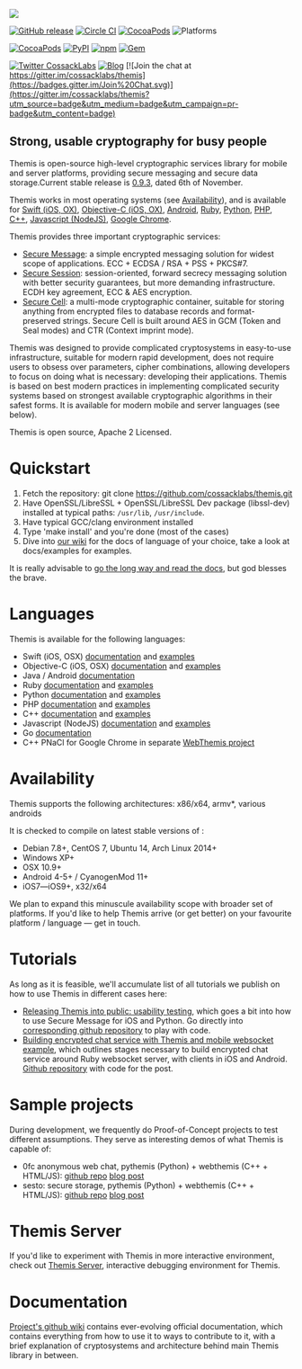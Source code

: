 ![](https://github.com/cossacklabs/themis/wiki/images/logo.png)

[![GitHub release](https://img.shields.io/github/release/cossacklabs/themis.svg)](https://github.com/cossacklabs/themis/releases/latest)
[![Circle CI](https://circleci.com/gh/cossacklabs/themis/tree/master.svg?style=shield)](https://circleci.com/gh/cossacklabs/themis)
[![CocoaPods](https://img.shields.io/cocoapods/l/themis.svg)](https://github.com/cossacklabs/themis/blob/master/LICENSE)
![Platforms](https://img.shields.io/badge/platform-Android%20%7C%20iOS%20%7C%20OS%20X%20%7C%20Linux%20%7C%20Windows-green.svg)

[![CocoaPods](https://img.shields.io/cocoapods/v/themis.svg)](https://cocoapods.org/pods/themis)
[![PyPI](https://img.shields.io/pypi/v/pythemis.svg)](https://pypi.python.org/pypi?%3Aaction=search&term=pythemis&submit=search)
[![npm](https://img.shields.io/npm/v/jsthemis.svg)](https://www.npmjs.com/package/jsthemis)
[![Gem](https://img.shields.io/gem/v/rubythemis.svg)](https://rubygems.org/gems/rubythemis)

[![Twitter CossackLabs](https://img.shields.io/badge/twitter-cossacklabs-fbb03b.svg)](http://twitter.com/cossacklabs)
[![Blog](https://img.shields.io/badge/blog-cossacklabs.com-7a7c98.svg)](https://cossacklabs.com/)
[![Join the chat at https://gitter.im/cossacklabs/themis](https://badges.gitter.im/Join%20Chat.svg)](https://gitter.im/cossacklabs/themis?utm_source=badge&utm_medium=badge&utm_campaign=pr-badge&utm_content=badge)

## Strong, usable cryptography for busy people

Themis is open-source high-level cryptographic services library for mobile and server platforms, providing secure messaging and secure data storage.Current stable release is [0.9.3](https://github.com/cossacklabs/themis/releases/tag/0.9.3), dated 6th of November.

Themis works in most operating systems (see [Availability](https://github.com/cossacklabs/themis#availability)), and is available for [Swift (iOS, OX)](https://github.com/cossacklabs/themis/wiki/Swift-Howto), [Objective-C (iOS, OX)](https://github.com/cossacklabs/themis/wiki/Objective-C-Howto), [Android](https://github.com/cossacklabs/themis/wiki/Android-Howto),  [Ruby](https://github.com/cossacklabs/themis/wiki/Ruby-Howto),  [Python](https://github.com/cossacklabs/themis/wiki/Python-Howto), 
[PHP](https://github.com/cossacklabs/themis/wiki/PHP-Howto), 
[C++](https://github.com/cossacklabs/themis/wiki/CPP-Howto), 
[Javascript (NodeJS)](https://github.com/cossacklabs/themis/wiki/NodeJS-Howto),
[Google Chrome](https://github.com/cossacklabs/webthemis). 

Themis provides three important cryptographic services:
* [Secure Message](https://github.com/cossacklabs/themis/wiki/Secure-Message-cryptosystem): a simple encrypted messaging solution  for widest scope of applications. ECC + ECDSA / RSA + PSS + PKCS#7.
* [Secure Session](https://github.com/cossacklabs/themis/wiki/Secure-Session-cryptosystem): session-oriented, forward secrecy messaging solution with better security guarantees, but more demanding infrastructure. ECDH key agreement, ECC & AES encryption.
* [Secure Cell](https://github.com/cossacklabs/themis/wiki/Secure-Cell-cryptosystem): a multi-mode cryptographic container, suitable for storing anything from encrypted files to database records and format-preserved strings. Secure Cell is built around AES in GCM (Token and Seal modes) and CTR (Context imprint mode).

Themis was designed to provide complicated cryptosystems in easy-to-use infrastructure, suitable for modern rapid development, does not require users to obsess over parameters, cipher combinations, allowing developers to focus on doing what is necessary: developing their applications. Themis is based on best modern practices in implementing complicated security systems based on strongest available cryptographic algorithms in their safest forms. It is available for modern mobile and server languages (see below).

Themis is open source, Apache 2 Licensed.

# Quickstart

1. Fetch the repository: git clone https://github.com/cossacklabs/themis.git
2. Have OpenSSL/LibreSSL + OpenSSL/LibreSSL Dev package (libssl-dev) installed at typical paths: `/usr/lib`, `/usr/include`. 
3. Have typical GCC/clang environment installed
4. Type 'make install' and you're done (most of the cases)
5. Dive into [our wiki](https://github.com/cossacklabs/themis/wiki) for the docs of language of your choice, take a look at docs/examples for examples. 

It is really advisable to [go the long way and read the docs](https://github.com/cossacklabs/themis/wiki/3.1-Building-and-installing), but god blesses the brave.

# Languages

Themis is available for the following languages: 

- Swift (iOS, OSX) [documentation](https://github.com/cossacklabs/themis/wiki/Swift-Howto) and [examples](https://github.com/cossacklabs/themis/tree/master/docs/examples/swift)
- Objective-C (iOS, OSX) [documentation](https://github.com/cossacklabs/themis/wiki/Objective-C-Howto) and [examples](https://github.com/cossacklabs/themis/tree/master/docs/examples/objc)
- Java / Android [documentation](https://github.com/cossacklabs/themis/wiki/Android-Howto)
- Ruby [documentation](https://github.com/cossacklabs/themis/wiki/Ruby-Howto) and [examples](https://github.com/cossacklabs/themis/tree/master/docs/examples/ruby)
- Python [documentation](https://github.com/cossacklabs/themis/wiki/Python-Howto) and [examples](https://github.com/cossacklabs/themis/tree/master/docs/examples/python)
- PHP [documentation](https://github.com/cossacklabs/themis/wiki/PHP-Howto) and [examples](https://github.com/cossacklabs/themis/tree/master/docs/examples/php)
- C++ [documentation](https://github.com/cossacklabs/themis/wiki/CPP-Howto) and [examples](https://github.com/cossacklabs/themis/tree/master/docs/examples/c%2B%2B)
- Javascript (NodeJS) [documentation](https://github.com/cossacklabs/themis/wiki/NodeJS-Howto) and [examples](https://github.com/cossacklabs/themis/tree/master/docs/examples/js)
- Go [documentation](https://github.com/cossacklabs/themis/wiki/Go-Howto)
- С++ PNaCl for Google Chrome in separate [WebThemis project](https://github.com/cossacklabs/webthemis)

# Availability

Themis supports the following architectures: x86/x64, armv*, various androids

It is checked to compile on latest stable versions of :

* Debian 7.8+, CentOS 7, Ubuntu 14, Arch Linux 2014+
* Windows XP+
* OSX 10.9+
* Android 4-5+ / CyanogenMod 11+
* iOS7—iOS9+, x32/x64

We plan to expand this minuscule availability scope with broader set of platforms. If you'd like to help Themis arrive (or get better) on your favourite platform / language — get in touch.

# Tutorials

As long as it is feasible, we'll accumulate list of all tutorials we publish on how to use Themis in different cases here:

* [Releasing Themis into public: usability testing](https://www.cossacklabs.com/02-usability-testing.html), which goes a bit into how to use Secure Message for iOS and Python. Go directly into [corresponding github repository](https://github.com/cossacklabs/themis-ux-testing) to play with code. 
* [Building encrypted chat service with Themis and mobile websocket example](https://www.cossacklabs.com/building-secure-chat), which outlines stages necessary to build encrypted chat service around Ruby websocket server, with clients in iOS and Android. [Github repository](https://github.com/cossacklabs/mobile-websocket-example) with code for the post.

# Sample projects

During development, we frequently do Proof-of-Concept projects to test different assumptions. They serve as interesting demos of what Themis is capable of:

* 0fc anonymous web chat, pythemis (Python) + webthemis (C++ + HTML/JS): [github repo](https://github.com/cossacklabs/0fc) [blog post](https://cossacklabs.com/building-endtoend-webchat.html)
* sesto: secure storage, pythemis (Python) + webthemis (C++ + HTML/JS): [github repo](https://github.com/cossacklabs/sesto) [blog post](https://cossacklabs.com/presenting-sesto.html)

# Themis Server

If you'd like to experiment with Themis in more interactive environment, check out [Themis Server](https://themis.cossacklabs.com), interactive debugging environment for Themis. 

# Documentation

[Project's github wiki](https://www.github.com/cossacklabs/themis/wiki) contains ever-evolving official documentation, which contains everything from how to use it to ways to contribute to it, with a brief explanation of cryptosystems and architecture behind main Themis library in between. 
